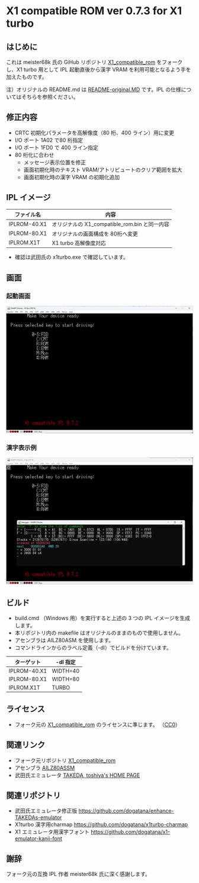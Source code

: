 #  X1 compatible ROM ver 0.7.3 for X1 turbo

## はじめに

これは meister68k 氏の GiHub リポジトリ 
[X1_compatible_rom](https://github.com/meister68k/X1_compatible_rom)
をフォークし、X1 turbo 用として IPL 起動直後から漢字 VRAM を利用可能となるよう手を加えたものです。

注）オリジナルの README.md は [README-original.MD](README-original.MD) です。IPL の仕様についてはそちらを参照ください。

## 修正内容

- CRTC 初期化パラメータを高解像度（80 桁、400 ライン）用に変更
- I/O ポート 1A02 で80 桁指定
- I/O ポート 1FD0 で 400 ライン指定
- 80 桁化に合わせ
    - メッセージ表示位置を修正
    - 画面初期化時のテキスト VRAM/アトリビュートのクリア範囲を拡大
    - 画面初期化時の漢字 VRAM の初期化追加

##  IPL イメージ

| ファイル名   | 内容                                          |
| --           | --                                            |
| IPLROM-40.X1 | オリジナルの X1_compatible_rom.bin と同一内容 |
| IPLROM-80.X1 | オリジナルの画面構成を 80桁へ変更             |
| IPLROM.X1T   | X1 turbo 高解像度対応                         |

- 確認は武田氏の x1turbo.exe で確認しています。

## 画面

### 起動画面

![screen.png](screen.png)

### 漢字表示例

![kanji.png](kanji.png)

## ビルド

- build.cmd （Windows 用）を実行すると上述の 3 つの  IPL イメージを生成します。
- 本リポジトリ内の makefile はオリジナルのままのもので使用しません。
- アセンブラは AILZ80ASM を使用します。
- コマンドラインからのラベル定義（-dl）でビルドを分けています。

| ターゲット    | -dl 指定 |
| --            | --       |
| IPLROM-40.X1  | WIDTH=40 |
| IPLROM-80.X1  | WIDTH=80 |
| IPLROM.X1T    | TURBO    |

## ライセンス

- フォーク元の [X1_compatible_rom](https://github.com/meister68k/X1_compatible_rom) のライセンスに準じます。
（[CC0](https://creativecommons.org/publicdomain/zero/1.0/deed.ja)）

## 関連リンク

- フォーク元リポジトリ [X1_compatible_rom](https://github.com/meister68k/X1_compatible_rom)
- アセンブラ [AILZ80ASSM](https://github.com/AILight/AILZ80ASM)
- 武田氏エミュレータ [TAKEDA, toshiya's HOME PAGE](http://takeda-toshiya.my.coocan.jp/)

## 関連リポジトリ

- 武田氏エミュレータ修正版 https://github.com/dogatana/enhance-TAKEDAs-emulator
- X1turbo 漢字用charmap https://github.com/dogatana/x1turbo-charmap
- X1 エミュレータ用漢字フォント https://github.com/dogatana/x1-emulator-kanji-font

## 謝辞

フォーク元の互換 IPL 作者 meister68k 氏に深く感謝します。


